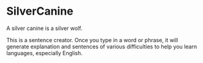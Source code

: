 # SilverCanine
A silver canine is a silver wolf.

This is a sentence creator. Once you type in a word or phrase, it will generate explanation and sentences of various difficulties to help you learn languages, especially English.